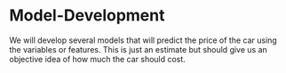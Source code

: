 # Model-Development
We will develop several models that will predict the price of the car using the variables or features. This is just an estimate but should give us an objective idea of how much the car should cost.
